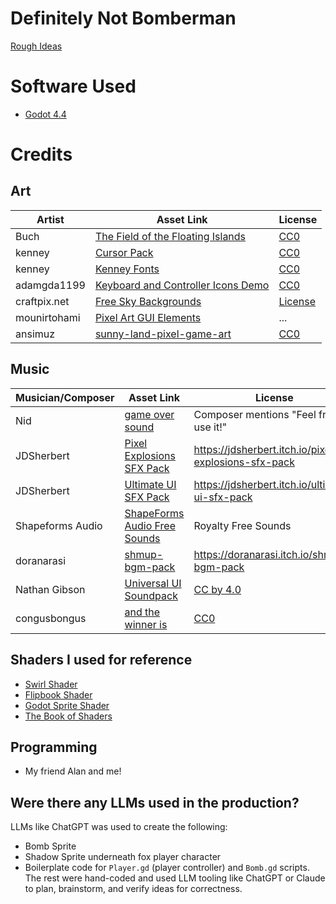 # Definitely Not Bomberman

[Rough Ideas](https://docs.google.com/document/d/1P4i41Mh9UhIbkjDY2ukQ7sIjr8ZSlzI-NxZsAi25rxE/edit?usp=sharing)

# Software Used
* [Godot 4.4](https://godotengine.org/download/archive/4.4-stable/)

# Credits
## Art
| Artist | Asset Link | License |
| ----------- | ----------- | ----------- |
| Buch | [The Field of the Floating Islands](https://opengameart.org/content/the-field-of-the-floating-islands) | [CC0](https://creativecommons.org/publicdomain/zero/1.0/) |
| kenney | [Cursor Pack](https://kenney.nl/assets/cursor-pack)| [CC0](https://creativecommons.org/publicdomain/zero/1.0/) |
| kenney | [Kenney Fonts](https://kenney.nl/assets/kenney-fonts) | [CC0](https://creativecommons.org/publicdomain/zero/1.0/) |
| adamgda1199 | [Keyboard and Controller Icons Demo](https://adamgamer1111.itch.io/keyboard-and-controller-icons) | [CC0](https://creativecommons.org/publicdomain/zero/1.0/) |
| craftpix.net | [Free Sky Backgrounds](https://free-game-assets.itch.io/free-sky-with-clouds-background-pixel-art-set) | [License](https://craftpix.net/file-licenses/) |
| mounirtohami | [Pixel Art GUI Elements](https://web.archive.org/web/20200922120712/https://mounirtohami.itch.io/pixel-art-gui-elements) | ... |
| ansimuz | [sunny-land-pixel-game-art](https://ansimuz.itch.io/sunny-land-pixel-game-art) | [CC0](https://creativecommons.org/public-domain/cc0/)


## Music
| Musician/Composer | Asset Link | License |
| ----------- | ----------- | ----------- |
| Nid | [game over sound](https://aoha-music.itch.io/game-over-bgm) |  Composer mentions "Feel free to use it!" |
| JDSherbert | [Pixel Explosions SFX Pack](https://jdsherbert.itch.io/pixel-explosions-sfx-pack) | https://jdsherbert.itch.io/pixel-explosions-sfx-pack |
| JDSherbert | [Ultimate UI SFX Pack](https://jdsherbert.itch.io/ultimate-ui-sfx-pack) | https://jdsherbert.itch.io/ultimate-ui-sfx-pack |
| Shapeforms Audio |  [ShapeForms Audio Free Sounds](https://shapeforms.itch.io/shapeforms-audio-free-sfx) | Royalty Free Sounds |
| doranarasi | [shmup-bgm-pack](https://doranarasi.itch.io/shmup-bgm-pack) | https://doranarasi.itch.io/shmup-bgm-pack |
| Nathan Gibson | [Universal UI Soundpack](https://cyrex-studios.itch.io/universal-ui-soundpack) | [CC by 4.0](https://creativecommons.org/licenses/by/4.0/) |
| congusbongus | [and the winner is](https://opengameart.org/content/and-the-winner-is) | [CC0](http://creativecommons.org/publicdomain/zero/1.0/) |

## Shaders I used for reference
* [Swirl Shader](https://godotshaders.com/shader/swirl-sink/)
* [Flipbook Shader](https://godotshaders.com/shader/flipbook-shader/)
* [Godot Sprite Shader](https://duongvituan.itch.io/godot-sprite-shader)
*  [The Book of Shaders](https://thebookofshaders.com/)

## Programming
* My friend Alan and me!

## Were there any LLMs used in the production?
LLMs like ChatGPT was used to create the following:
* Bomb Sprite
* Shadow Sprite underneath fox player character
* Boilerplate code for `Player.gd` (player controller) and `Bomb.gd` scripts. The rest were hand-coded and used LLM tooling like ChatGPT or Claude to plan, brainstorm, and verify ideas for correctness.
